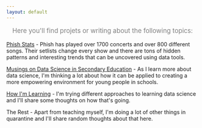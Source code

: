 ```yaml
---
layout: default
---
```


<p style="color:gray; font-size:120%; text-align:center;">Here you'll find projets or writing about the following topics:</p>
  
[Phish Stats](https://jroefive.github.io/phish/shakedown.html) - Phish has played over 1700 concerts and over 800 different songs.  Their setlists change every show and there are tons of hidden patterns and interesting trends that can be uncovered using data tools.  
  
[Musings on Data Science in Secondary Education](https://jroefive.github.io/edu/thoughts.html) - As I learn more about data science, I'm thinking a lot about how it can be applied to creating a more empowering environment for young people in schools.  
  
[How I'm Learning](https://jroefive.github.io/learn/musing.html) - I'm trying different approaches to learning data science and I'll share some thoughts on how that's going.  
  
The Rest - Apart from teaching myself, I'm doing a lot of other things in quarantine and I'll share random thoughts about that here.
